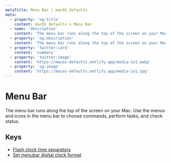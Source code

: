 ```yaml
---
metaTitle: Menu Bar | macOS defaults
meta:
  - property: 'og:title'
    content: macOS defaults > Menu Bar
  - name: 'description'
    content: 'The menu bar runs along the top of the screen on your Mac. Use the menus and icons in the menu bar to choose commands, perform tasks, and check status.'
  - property: 'og:description'
    content: 'The menu bar runs along the top of the screen on your Mac. Use the menus and icons in the menu bar to choose commands, perform tasks, and check status.'
  - property: 'twitter:card'
    content: 'summary'
  - property: 'twitter:image'
    content: 'https://macos-defaults.netlify.app/media-1x1.webp'
  - property: 'og:image'
    content: 'https://macos-defaults.netlify.app/media-1x1.jpg'
---
```


# Menu Bar

The menu bar runs along the top of the screen on your Mac. Use the menus and icons in the menu bar to choose commands, perform tasks, and check status.

## Keys

- [Flash clock time separators](./flashdateseparators.md)
- [Set menubar digital clock format](./dateformat.md)
